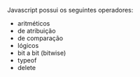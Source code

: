 Javascript possui os seguintes operadores:
- aritméticos
- de atribuição
- de comparação
- lógicos
- bit a bit (bitwise)
- typeof
- delete